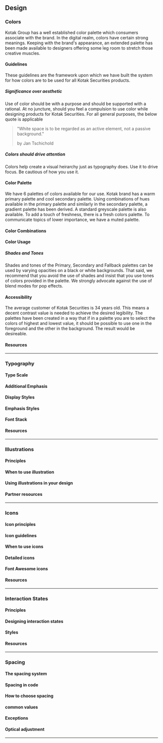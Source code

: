 ## Design

### Colors

Kotak Group has a well established color palette which consumers associate with the brand. In the digital realm, colors have certain strong meanings. Keeping with the brand's appearance, an extended palette has been made available to designers offering some leg room to stretch those creative muscles.

#### Guidelines

These guidelines are the framework upon which we have built the system for how colors are to be used for all Kotak Securities products.

##### Significance over aesthetic

Use of color should be with a purpose and should be supported with a rational. At no juncture, should you feel a compulsion to use color while designing products for Kotak Securities. For all general purposes, the below quote is applicable

> "White space is to be regarded as an active element, not a passive background."
>
> by Jan Tschichold

##### Colors should drive attention

Colors help create a visual heirarchy just as typography does. Use it to drive focus. Be cautious of how you use it.

#### Color Palette

We have 6 palettes of colors available for our use. Kotak brand has a warm primary palette and cool secondary palette. Using combinations of hues available in the primary palette and similarly in the secondary palette, a gradient palette has been derived. A standard greyscale palette is also available. To add a touch of freshness, there is a fresh colors palette. To communicate topics of lower importance, we have a muted palette.

#### Color Combinations

#### Color Usage

##### Shades and Tones

Shades and tones of the Primary, Secondary and Fallback palettes can be used by varying opacities on a black or white backgrounds. That said, we recommend that you avoid the use of shades and insist that you use tones of colors provided in the palette. We strongly advocate against the use of blend modes for pop effects.

#### Accessibility

The average customer of Kotak Securities is 34 years old. This means a decent contrast value is needed to achieve the desired legibility. The palettes have been created in a way that if in a palette you are to select the colors of highest and lowest value, it should be possible to use one in the foreground and the other in the background. The result would be desireable.

#### Resources

---

### Typography

#### Type Scale

#### Additional Emphasis

#### Display Styles

#### Emphasis Styles

#### Font Stack

#### Resources

---

### Illustrations

#### Principles

#### When to use illustration

#### Using illustrations in your design

#### Partner resources

---

### Icons

#### Icon principles

#### Icon guidelines

#### When to use icons

#### Detailed icons

#### Font Awesome icons

#### Resources

---

### Interaction States

#### Principles

#### Designing interaction states

#### Styles

#### Resources

---

### Spacing

#### The spacing system

#### Spacing in code

#### How to choose spacing

#### common values

#### Exceptions

#### Optical adjustment

---

<!-- ### Data Visualizations

#### Guidelines

#### Core traits

#### Labelling conventions

#### Color Palettes

#### Tables

#### Accessibility

--- -->
